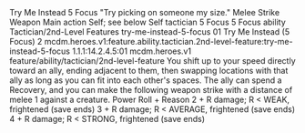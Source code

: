 <ability>
  <name>Try Me Instead</name>
  <cost>5 Focus</cost>
  <flavor>&quot;Try picking on someone my size.&quot;</flavor>
  <keywords>
    <keyword>Melee</keyword>
    <keyword>Strike</keyword>
    <keyword>Weapon</keyword>
  </keywords>
  <type>Main action</type>
  <distance>Self; see below</distance>
  <target>Self</target>
  <metadata>
    <class>tactician</class>
    <cost>5 Focus</cost>
    <cost_amount>5</cost_amount>
    <cost_resource>Focus</cost_resource>
    <feature_type>ability</feature_type>
    <file_dpath>Tactician/2nd-Level Features</file_dpath>
    <item_id>try-me-instead-5-focus</item_id>
    <item_index>01</item_index>
    <item_name>Try Me Instead (5 Focus)</item_name>
    <level>2</level>
    <scc>mcdm.heroes.v1:feature.ability.tactician.2nd-level-feature:try-me-instead-5-focus</scc>
    <scdc>1.1.1:14.2.4.5:01</scdc>
    <source>mcdm.heroes.v1</source>
    <type>feature/ability/tactician/2nd-level-feature</type>
  </metadata>
  <effects>
    <effect type="mundane">You shift up to your speed directly toward an ally, ending adjacent to them, then swapping locations with that ally as long as you can fit into each other&apos;s spaces. The ally can spend a Recovery, and you can make the following weapon strike with a distance of melee 1 against a creature.</effect>
    <effect type="roll">
      <roll>Power Roll + Reason</roll>
      <t1>2 + R damage; R &lt; WEAK, frightened (save ends)</t1>
      <t2>3 + R damage; R &lt; AVERAGE, frightened (save ends)</t2>
      <t3>4 + R damage; R &lt; STRONG, frightened (save ends)</t3>
    </effect>
  </effects>
</ability>
